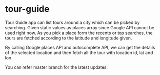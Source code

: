 # tour-guide

Tour Guide app can list tours around a city which can be picked by searching. 
Given static values as places array since Google API cannot be used right now. As you pick a place form the recents or top searches, the tours are fetched according to the latitude and longitude given.

By calling Google places API and autocomplete API, we can get the details of the selected location and then fetch all the tour with location id, lat and lon.

You can refer master branch for the latest updates. 
